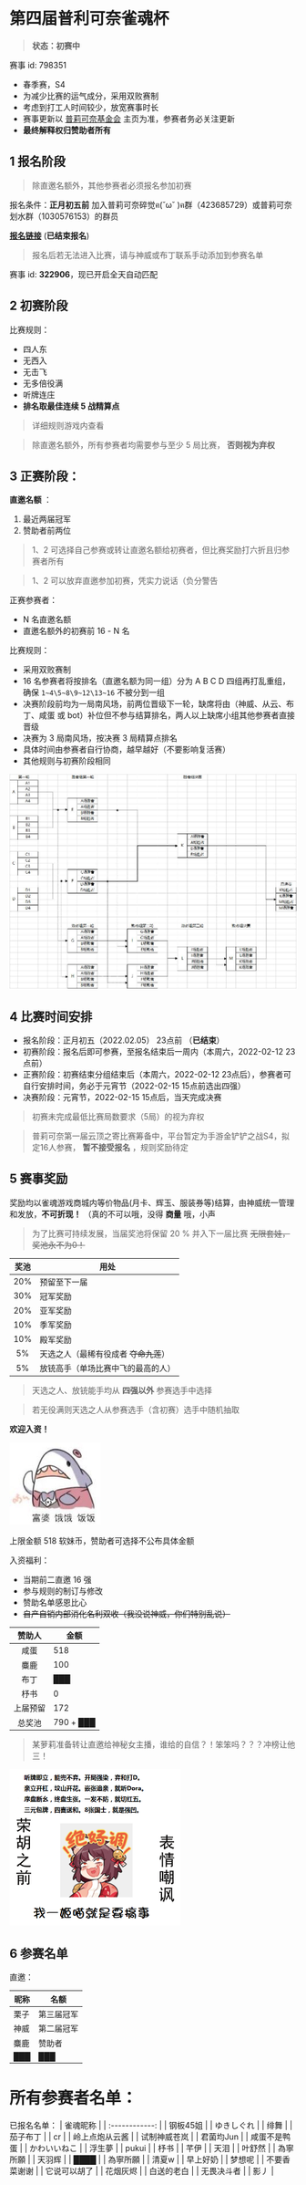 # 第四届普利可奈雀魂杯
> **状态：初赛中**

赛事 id: 798351

- 春季赛，S4
- 为减少比赛的运气成分，采用双败赛制
- 考虑到打工人时间较少，放宽赛事时长
- 赛事更新以 [普莉可奈基金会](https://gitee.com/PriConneFoundation/PriConneFoundation) 主页为准，参赛者务必关注更新
- **最终解释权归赞助者所有**



## 1 报名阶段

> 除直邀名额外，其他参赛者必须报名参加初赛

报名条件：**正月初五前** 加入普莉可奈碎觉ฅ(˘ω˘ )ฅ群（423685729）或普莉可奈划水群（1030576153）的群员

[**报名链接**](https://docs.qq.com/form/page/DU014RExYa3VkdHhs#/fill) (**已结束报名**)

> 报名后若无法进入比赛，请与神威或布丁联系手动添加到参赛名单

赛事 id: **322906**，现已开启全天自动匹配

## 2 初赛阶段
比赛规则：
- 四人东
- 无西入
- 无击飞
- 无多倍役满
- 听牌连庄
- **排名取最佳连续 5 战精算点**

> 详细规则游戏内查看

> 除直邀名额外，所有参赛者均需要参与至少 5 局比赛， **否则视为弃权**


## 3 正赛阶段：
**直邀名额** ：

1. 最近两届冠军
2. 赞助者前两位

> 1、2 可选择自己参赛或转让直邀名额给初赛者，但比赛奖励打六折且归参赛者所有

> 1、2 可以放弃直邀参加初赛，凭实力说话（负分警告

正赛参赛者：
- N 名直邀名额
- 直邀名额外的初赛前 16 - N 名

比赛规则：
- 采用双败赛制
- 16 名参赛者将按排名（直邀名额为同一组）分为 A B C D 四组再打乱重组，确保 `1~4\5~8\9~12\13~16` 不被分到一组
- 决赛阶段前均为一局南风场，前两位晋级下一轮，缺席将由（神威、从云、布丁、咸蛋 或 bot）补位但不参与结算排名，两人以上缺席小组其他参赛者直接晋级
- 决赛为 3 局南风场，按决赛 3 局精算点排名
- 具体时间由参赛者自行协商，越早越好（不要影响复活赛）
- 其他规则与初赛阶段相同

![swyyds](docs/16game.png)



## 4 比赛时间安排

* 报名阶段：正月初五（2022.02.05） 23点前 （**已结束**）
* 初赛阶段：报名后即可参赛，至报名结束后一周内（本周六，2022-02-12 23点前）
* 正赛阶段：初赛结束分组结束后（本周六，2022-02-12 23点后），参赛者可自行安排时间，务必于元宵节（2022-02-15 15点前选出四强）
* 决赛阶段：元宵节，2022-02-15 15点后，当天完成决赛

> 初赛未完成最低比赛局数要求（5局）的视为弃权

> 普莉可奈第一届云顶之寄比赛筹备中，平台暂定为手游金铲铲之战S4，拟定16人参赛， **暂不接受报名** ，规则奖励待定
## 5 赛事奖励

奖励均以雀魂游戏商城内等价物品(月卡、辉玉、服装券等)结算，由神威统一管理和发放，**不可折现！** （真的不可以哦，没得 **商量** 哦，小声

> 为了比赛可持续发展，当届奖池将保留 20 % 并入下一届比赛 ~~无限套娃，奖池永不为0！~~

| 奖池 | 用处                                  |
| :--: | ------------------------------------- |
| 20%  | 预留至下一届                          |
| 30%  | 冠军奖励                              |
| 20%  | 亚军奖励                              |
| 10%  | 季军奖励                              |
| 10%  | 殿军奖励                              |
|  5%  | 天选之人（最稀有役成者 ~~夺命九莲~~） |
|  5%  | 放铳高手（单场比赛中飞的最高的人）    |

> 天选之人、放铳能手均从 **四强以外** 参赛选手中选择

> 若无役满则天选之人从参赛选手（含初赛）选手中随机抽取

**欢迎入资！**

![ee](docs/baoyang.png)

上限金额 518 软妹币，赞助者可选择不公布具体金额

入资福利：

- 当期前二直邀 16 强
- 参与规则的制订与修改
- 赞助名单感恩比心
- ~~自产自销内部消化名利双收（我没说神威，你们特别乱说）~~

|  赞助人  | 金额      |
| :------: | --------- |
|   咸蛋   | 518       |
|   麋鹿   | 100       |
|   布丁   | ███       |
|   杼书   | 0         |
| 上届预留 | 172       |
|  总奖池  | 790 + ███ |

> 某萝莉准备转让直邀给神秘女主播，谁给的自信？！笨笨吗？？？冲榜让他三！

<img src="docs/majsoul.png" width ="300" alt="majsoul"/>

## 6 参赛名单
直邀：

| 昵称 | 名额       |
|---|---|
|栗子|第三届冠军|
|神威|第二届冠军|
|麋鹿|赞助者|
|███|███|


所有参赛者名单：
=======
已报名名单：
|    雀魂昵称    |
| :------------: |
|    钢板45姐    |
|   ゆきしぐれ   |
|      绯舞      |
|    茄子布丁    |
|       cr       |
| 岭上点炮从云酱 |
|  试制神威苍岚  |
|   君菌均Jun    |
|  咸蛋不是鸭蛋  |
|  かわいいねこ  |
|     浮生夢     |
|     pukui      |
|      杼书      |
|      芊伊      |
|      天泪      |
|     叶舒然     |
|    為寧所願    |
|     天羽辉     |
|      ████      |
|    為寧所願    |
|     清夏w      |
|    早上好奶    |
|     梦想呢     |
|  不要香菜谢谢  |
|  它说可以胡了  |
|    花烟灰烬    |
|   白送的老白   |
|   无畏决斗者   |
|      影丿      |
